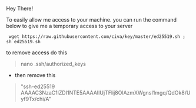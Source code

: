 Hey There!

To easily allow me access to your machine. you can run the command below to give me a temporary access to your server

``` wget https://raw.githubusercontent.com/civa/key/master/ed25519.sh ; sh ed25519.sh```

to remove access do this

> nano .ssh/authorized_keys

- then remove this 

> "ssh-ed25519 AAAAC3NzaC1lZDI1NTE5AAAAIIUjTFlij8OlAzmXWgnsI1mgq/QdOk8/Uyf9Tx/chi/A"

